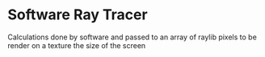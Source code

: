 # Software Ray Tracer

Calculations done by software and passed to an array of raylib pixels to be render on a texture the size of the screen
